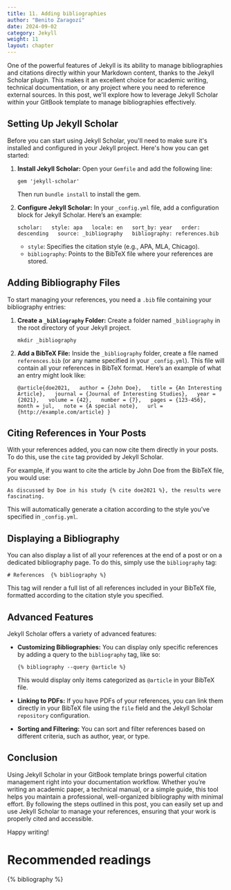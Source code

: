 ```yaml
---
title: 11. Adding bibliographies
author: "Benito Zaragozí"
date: 2024-09-02
category: Jekyll
weight: 11
layout: chapter
---
```


One of the powerful features of Jekyll is its ability to manage bibliographies and citations directly within your Markdown content, thanks to the Jekyll Scholar plugin. This makes it an excellent choice for academic writing, technical documentation, or any project where you need to reference external sources. In this post, we'll explore how to leverage Jekyll Scholar within your GitBook template to manage bibliographies effectively.

## Setting Up Jekyll Scholar

Before you can start using Jekyll Scholar, you'll need to make sure it's installed and configured in your Jekyll project. Here's how you can get started:

1.  **Install Jekyll Scholar:** Open your `Gemfile` and add the following line:
    
    `gem 'jekyll-scholar'`
    
    Then run `bundle install` to install the gem.
    
2.  **Configure Jekyll Scholar:** In your `_config.yml` file, add a configuration block for Jekyll Scholar. Here’s an example:
    
    `scholar:   style: apa   locale: en   sort_by: year   order: descending   source: _bibliography   bibliography: references.bib`
    
    *   `style`: Specifies the citation style (e.g., APA, MLA, Chicago).
    *   `bibliography`: Points to the BibTeX file where your references are stored.

## Adding Bibliography Files

To start managing your references, you need a `.bib` file containing your bibliography entries:

1.  **Create a `_bibliography` Folder:** Create a folder named `_bibliography` in the root directory of your Jekyll project.
    
    `mkdir _bibliography`
    
2.  **Add a BibTeX File:** Inside the `_bibliography` folder, create a file named `references.bib` (or any name specified in your `_config.yml`). This file will contain all your references in BibTeX format. Here’s an example of what an entry might look like:
    
    `@article{doe2021,   author = {John Doe},   title = {An Interesting Article},   journal = {Journal of Interesting Studies},   year = {2021},   volume = {42},   number = {7},   pages = {123-456},   month = jul,   note = {A special note},   url = {http://example.com/article} }`
    

## Citing References in Your Posts

With your references added, you can now cite them directly in your posts. To do this, use the `cite` tag provided by Jekyll Scholar.

For example, if you want to cite the article by John Doe from the BibTeX file, you would use:

`As discussed by Doe in his study {% cite doe2021 %}, the results were fascinating.`

This will automatically generate a citation according to the style you’ve specified in `_config.yml`.

## Displaying a Bibliography

You can also display a list of all your references at the end of a post or on a dedicated bibliography page. To do this, simply use the `bibliography` tag:

`# References  {% bibliography %}`

This tag will render a full list of all references included in your BibTeX file, formatted according to the citation style you specified.

## Advanced Features

Jekyll Scholar offers a variety of advanced features:

*   **Customizing Bibliographies:** You can display only specific references by adding a query to the `bibliography` tag, like so:
    
    `{% bibliography --query @article %}`
    
    This would display only items categorized as `@article` in your BibTeX file.
    
*   **Linking to PDFs:** If you have PDFs of your references, you can link them directly in your BibTeX file using the `file` field and the Jekyll Scholar `repository` configuration.
    
*   **Sorting and Filtering:** You can sort and filter references based on different criteria, such as author, year, or type.
    

## Conclusion

Using Jekyll Scholar in your GitBook template brings powerful citation management right into your documentation workflow. Whether you’re writing an academic paper, a technical manual, or a simple guide, this tool helps you maintain a professional, well-organized bibliography with minimal effort. By following the steps outlined in this post, you can easily set up and use Jekyll Scholar to manage your references, ensuring that your work is properly cited and accessible.

Happy writing!

# Recommended readings

{% bibliography %}
